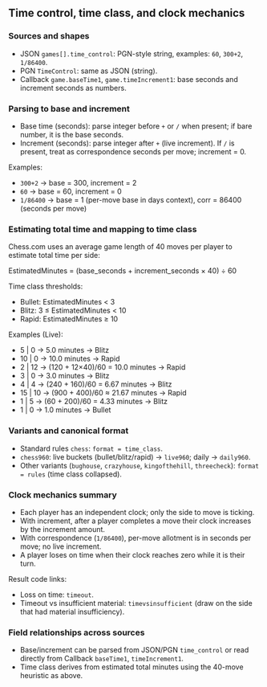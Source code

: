 ## Time control, time class, and clock mechanics

### Sources and shapes
- JSON `games[].time_control`: PGN-style string, examples: `60`, `300+2`, `1/86400`.
- PGN `TimeControl`: same as JSON (string).
- Callback `game.baseTime1`, `game.timeIncrement1`: base seconds and increment seconds as numbers.

### Parsing to base and increment
- Base time (seconds): parse integer before `+` or `/` when present; if bare number, it is the base seconds.
- Increment (seconds): parse integer after `+` (live increment). If `/` is present, treat as correspondence seconds per move; increment = 0.

Examples:
- `300+2` → base = 300, increment = 2
- `60` → base = 60, increment = 0
- `1/86400` → base = 1 (per-move base in days context), corr = 86400 (seconds per move)

### Estimating total time and mapping to time class
Chess.com uses an average game length of 40 moves per player to estimate total time per side:

EstimatedMinutes = (base_seconds + increment_seconds × 40) ÷ 60

Time class thresholds:
- Bullet: EstimatedMinutes < 3
- Blitz: 3 ≤ EstimatedMinutes < 10
- Rapid: EstimatedMinutes ≥ 10

Examples (Live):
- 5 | 0 → 5.0 minutes → Blitz
- 10 | 0 → 10.0 minutes → Rapid
- 2 | 12 → (120 + 12×40)/60 = 10.0 minutes → Rapid
- 3 | 0 → 3.0 minutes → Blitz
- 4 | 4 → (240 + 160)/60 = 6.67 minutes → Blitz
- 15 | 10 → (900 + 400)/60 ≈ 21.67 minutes → Rapid
- 1 | 5 → (60 + 200)/60 = 4.33 minutes → Blitz
- 1 | 0 → 1.0 minutes → Bullet

### Variants and canonical format
- Standard rules `chess`: `format = time_class`.
- `chess960`: live buckets (bullet/blitz/rapid) → `live960`; daily → `daily960`.
- Other variants (`bughouse`, `crazyhouse`, `kingofthehill`, `threecheck`): `format = rules` (time class collapsed).

### Clock mechanics summary
- Each player has an independent clock; only the side to move is ticking.
- With increment, after a player completes a move their clock increases by the increment amount.
- With correspondence (`1/86400`), per-move allotment is in seconds per move; no live increment.
- A player loses on time when their clock reaches zero while it is their turn.

Result code links:
- Loss on time: `timeout`.
- Timeout vs insufficient material: `timevsinsufficient` (draw on the side that had material insufficiency).

### Field relationships across sources
- Base/increment can be parsed from JSON/PGN `time_control` or read directly from Callback `baseTime1`, `timeIncrement1`.
- Time class derives from estimated total minutes using the 40-move heuristic as above.

